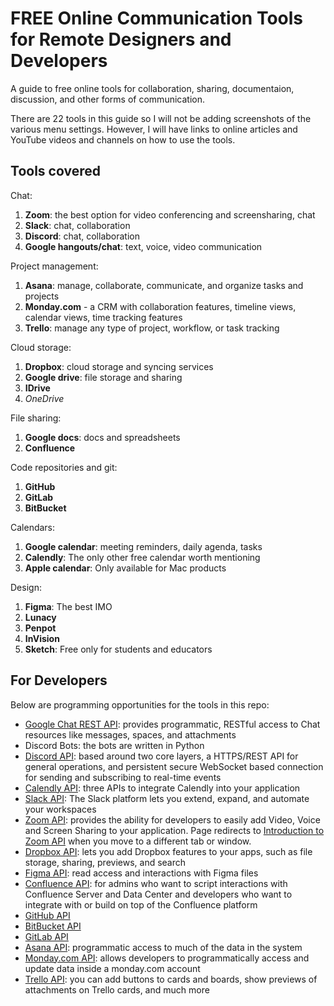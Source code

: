 # FREE Online Communication Tools for Remote Designers and Developers

A guide to free online tools for collaboration, sharing, documentaion, discussion, and other forms of communication.

There are 22 tools in this guide so I will not be adding screenshots of the various menu settings. However, I will have links to online articles and YouTube videos and channels on how to use the tools.

## Tools covered

Chat:

1. **Zoom**: the best option for video conferencing and screensharing, chat
1. **Slack**: chat, collaboration
1. **Discord**: chat, collaboration
1. **Google hangouts/chat**: text, voice, video communication

Project management:

1. **Asana**: manage, collaborate, communicate, and organize tasks and projects
1. **Monday.com** - a CRM with collaboration features, timeline views, calendar views, time tracking features
1. **Trello**: manage any type of project, workflow, or task tracking

Cloud storage:

1. **Dropbox**: cloud storage and syncing services
1. **Google drive**: file storage and sharing
1. **IDrive**
1. _OneDrive_

File sharing:

1. **Google docs**: docs and spreadsheets
1. **Confluence**

Code repositories and git:

1. **GitHub**
1. **GitLab**
1. **BitBucket**

Calendars:

1. **Google calendar**: meeting reminders, daily agenda, tasks
1. **Calendly**: The only other free calendar worth mentioning
1. **Apple calendar**: Only available for Mac products

Design:

1. **Figma**: The best IMO
1. **Lunacy**
1. **Penpot**
1. **InVision**
1. **Sketch**: Free only for students and educators

## For Developers

Below are programming opportunities for the tools in this repo:

- [Google Chat REST API](https://developers.google.com/chat/api/guides/rest-api): provides programmatic, RESTful access to Chat resources like messages, spaces, and attachments
- Discord Bots: the bots are written in Python
- [Discord API](https://discord.com/developers/docs/reference): based around two core layers, a HTTPS/REST API for general operations, and persistent secure WebSocket based connection for sending and subscribing to real-time events
- [Calendly API](https://developer.calendly.com/getting-started): three APIs to integrate Calendly into your application
- [Slack API](https://api.slack.com/methods): The Slack platform lets you extend, expand, and automate your workspaces
- [Zoom API](https://zoom.github.io/api/): provides the ability for developers to easily add Video, Voice and Screen Sharing to your application. Page redirects to [Introduction to Zoom API](https://marketplace.zoom.us/docs/api-reference/introduction/) when you move to a different tab or window.
- [Dropbox API](): lets you add Dropbox features to your apps, such as file storage, sharing, previews, and search
- [Figma API](https://www.figma.com/developers/api): read access and interactions with Figma files
- [Confluence API](https://developer.atlassian.com/server/confluence/confluence-server-rest-api/): for admins who want to script interactions with Confluence Server and Data Center and developers who want to integrate with or build on top of the Confluence platform
- [GitHub API](https://docs.github.com/en/rest)
- [BitBucket API](https://developer.atlassian.com/cloud/bitbucket/rest/intro/)
- [GitLab API](https://docs.gitlab.com/ee/api/)
- [Asana API](https://developers.asana.com/docs): programmatic access to much of the data in the system
- [Monday.com API](https://developer.monday.com/api-reference/docs): allows developers to programmatically access and update data inside a monday.com account
- [Trello API](https://developer.atlassian.com/cloud/trello/): you can add buttons to cards and boards, show previews of attachments on Trello cards, and much more
